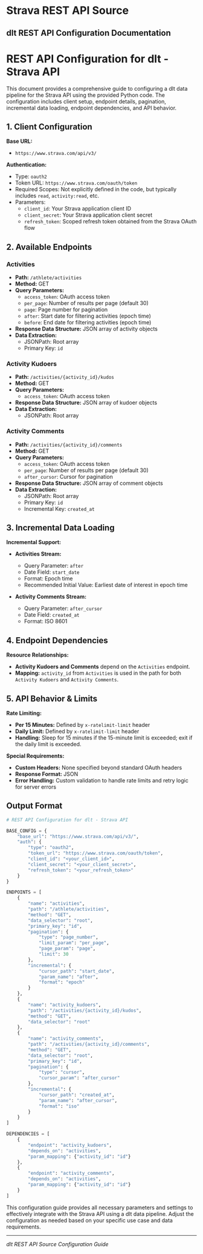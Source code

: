 # Strava REST API Source

## dlt REST API Configuration Documentation

# REST API Configuration for dlt - Strava API

This document provides a comprehensive guide to configuring a dlt data pipeline for the Strava API using the provided Python code. The configuration includes client setup, endpoint details, pagination, incremental data loading, endpoint dependencies, and API behavior.

## 1. Client Configuration

**Base URL:**
- `https://www.strava.com/api/v3/`

**Authentication:**
- Type: `oauth2`
- Token URL: `https://www.strava.com/oauth/token`
- Required Scopes: Not explicitly defined in the code, but typically includes `read`, `activity:read`, etc.
- Parameters:
  - `client_id`: Your Strava application client ID
  - `client_secret`: Your Strava application client secret
  - `refresh_token`: Scoped refresh token obtained from the Strava OAuth flow

## 2. Available Endpoints

### Activities
- **Path:** `/athlete/activities`
- **Method:** GET
- **Query Parameters:**
  - `access_token`: OAuth access token
  - `per_page`: Number of results per page (default 30)
  - `page`: Page number for pagination
  - `after`: Start date for filtering activities (epoch time)
  - `before`: End date for filtering activities (epoch time)
- **Response Data Structure:** JSON array of activity objects
- **Data Extraction:**
  - JSONPath: Root array
  - Primary Key: `id`

### Activity Kudoers
- **Path:** `/activities/{activity_id}/kudos`
- **Method:** GET
- **Query Parameters:**
  - `access_token`: OAuth access token
- **Response Data Structure:** JSON array of kudoer objects
- **Data Extraction:**
  - JSONPath: Root array

### Activity Comments
- **Path:** `/activities/{activity_id}/comments`
- **Method:** GET
- **Query Parameters:**
  - `access_token`: OAuth access token
  - `per_page`: Number of results per page (default 30)
  - `after_cursor`: Cursor for pagination
- **Response Data Structure:** JSON array of comment objects
- **Data Extraction:**
  - JSONPath: Root array
  - Primary Key: `id`
  - Incremental Key: `created_at`

## 3. Incremental Data Loading

**Incremental Support:**
- **Activities Stream:**
  - Query Parameter: `after`
  - Date Field: `start_date`
  - Format: Epoch time
  - Recommended Initial Value: Earliest date of interest in epoch time

- **Activity Comments Stream:**
  - Query Parameter: `after_cursor`
  - Date Field: `created_at`
  - Format: ISO 8601

## 4. Endpoint Dependencies

**Resource Relationships:**
- **Activity Kudoers and Comments** depend on the `Activities` endpoint.
- **Mapping:** `activity_id` from `Activities` is used in the path for both `Activity Kudoers` and `Activity Comments`.

## 5. API Behavior & Limits

**Rate Limiting:**
- **Per 15 Minutes:** Defined by `x-ratelimit-limit` header
- **Daily Limit:** Defined by `x-ratelimit-limit` header
- **Handling:** Sleep for 15 minutes if the 15-minute limit is exceeded; exit if the daily limit is exceeded.

**Special Requirements:**
- **Custom Headers:** None specified beyond standard OAuth headers
- **Response Format:** JSON
- **Error Handling:** Custom validation to handle rate limits and retry logic for server errors

## Output Format

```python
# REST API Configuration for dlt - Strava API

BASE_CONFIG = {
    "base_url": "https://www.strava.com/api/v3/",
    "auth": {
        "type": "oauth2",
        "token_url": "https://www.strava.com/oauth/token",
        "client_id": "<your_client_id>",
        "client_secret": "<your_client_secret>",
        "refresh_token": "<your_refresh_token>"
    }
}

ENDPOINTS = [
    {
        "name": "activities",
        "path": "/athlete/activities",
        "method": "GET",
        "data_selector": "root",
        "primary_key": "id",
        "pagination": {
            "type": "page_number",
            "limit_param": "per_page",
            "page_param": "page",
            "limit": 30
        },
        "incremental": {
            "cursor_path": "start_date",
            "param_name": "after",
            "format": "epoch"
        }
    },
    {
        "name": "activity_kudoers",
        "path": "/activities/{activity_id}/kudos",
        "method": "GET",
        "data_selector": "root"
    },
    {
        "name": "activity_comments",
        "path": "/activities/{activity_id}/comments",
        "method": "GET",
        "data_selector": "root",
        "primary_key": "id",
        "pagination": {
            "type": "cursor",
            "cursor_param": "after_cursor"
        },
        "incremental": {
            "cursor_path": "created_at",
            "param_name": "after_cursor",
            "format": "iso"
        }
    }
]

DEPENDENCIES = [
    {
        "endpoint": "activity_kudoers",
        "depends_on": "activities",
        "param_mapping": {"activity_id": "id"}
    },
    {
        "endpoint": "activity_comments",
        "depends_on": "activities",
        "param_mapping": {"activity_id": "id"}
    }
]
```

This configuration guide provides all necessary parameters and settings to effectively integrate with the Strava API using a dlt data pipeline. Adjust the configuration as needed based on your specific use case and data requirements.

---
*dlt REST API Source Configuration Guide*
